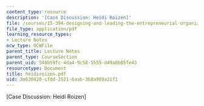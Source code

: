 ```yaml
---
content_type: resource
description: '[Case Discussion: Heidi Roizen]'
file: /courses/15-394-designing-and-leading-the-entrepreneurial-organization-spring-2003/3a630420cfdd25216aab368a989a21f1_heidiroizen.pdf
file_type: application/pdf
learning_resource_types:
- Lecture Notes
ocw_type: OCWFile
parent_title: Lecture Notes
parent_type: CourseSection
parent_uid: 548b59fc-4da4-9c58-5555-d49a0b05fe43
resourcetype: Document
title: heidiroizen.pdf
uid: 3a630420-cfdd-2521-6aab-368a989a21f1
---
```

[Case Discussion: Heidi Roizen]

